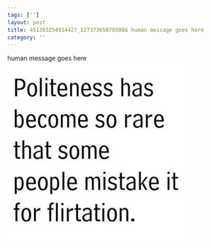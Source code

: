 ```yaml
---
tags: ['']
layout: post
title: 451303254914427_127373650785086 human message goes here
category: ''
---
```

human message goes here
![451303254914427_127373650785086](/uploads/2013-4-14-451303254914427_127373650785086-human-message-goes-here.jpg)
